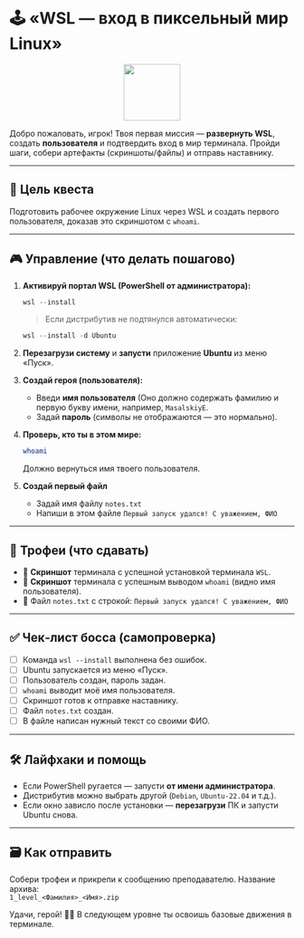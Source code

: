 # 🕹️  «WSL — вход в пиксельный мир Linux»

<div id="header" align="center">
  <img src="https://media4.giphy.com/media/v1.Y2lkPTc5MGI3NjExa3k0eml1NHRoYWM4ZGdwcjEwcDdic2o3MWZ5bDRnOXp3MzJvZGo1ciZlcD12MV9zdGlja2Vyc19zZWFyY2gmY3Q9cw/DWuBZQqoRwTWPFAPmY/giphy.webp" width="100"/>
</div>

Добро пожаловать, игрок! Твоя первая миссия — **развернуть WSL**, создать **пользователя** и подтвердить вход в мир терминала. Пройди шаги, собери артефакты (скриншоты/файлы) и отправь наставнику.

---

## 🎯 Цель квеста
Подготовить рабочее окружение Linux через WSL и создать первого пользователя, доказав это скриншотом с `whoami`.

---

## 🎮 Управление (что делать пошагово)
1. **Активируй портал WSL (PowerShell от администратора):**
   ```powershell
   wsl --install
   ```
   > Если дистрибутив не подтянулся автоматически:
   ```powershell
   wsl --install -d Ubuntu
   ```

2. **Перезагрузи систему** и **запусти** приложение **Ubuntu** из меню «Пуск».

3. **Создай героя (пользователя):**
   - Введи **имя пользователя** (Оно должно содержать фамилию и первую букву имени, например, `MasalskiyE`.
   - Задай **пароль** (символы не отображаются — это нормально).

4. **Проверь, кто ты в этом мире:**
   ```bash
   whoami
   ```
   Должно вернуться имя твоего пользователя.

5. **Создай первый файл**
   - Задай имя файлу `notes.txt`
   - Напиши в этом файле `Первый запуск удался! С уважением, ФИО`

---

## 🧩 Трофеи (что сдавать)
- 📸 **Скриншот** терминала с успешной установкой терминала `WSL`.
- 📸 **Скриншот** терминала с успешным выводом `whoami` (видно имя пользователя).
- 📝 Файл `notes.txt` c строкой: `Первый запуск удался! С уважением, ФИО`

---

## ✅ Чек‑лист босса (самопроверка)
- [ ] Команда `wsl --install` выполнена без ошибок.
- [ ] Ubuntu запускается из меню «Пуск».
- [ ] Пользователь создан, пароль задан.
- [ ] `whoami` выводит моё имя пользователя.
- [ ] Скриншот готов к отправке наставнику.
- [ ] Файл `notes.txt` создан.
- [ ] В файле написан нужный текст со своими ФИО.

---

## 🛠️ Лайфхаки и помощь
- Если PowerShell ругается — запусти **от имени администратора**.
- Дистрибутив можно выбрать другой (`Debian`, `Ubuntu-22.04` и т.д.).
- Если окно зависло после установки — **перезагрузи** ПК и запусти Ubuntu снова.

---

## 🗃️ Как отправить
Собери трофеи и прикрепи к сообщению преподавателю. Название архива:  
`1_level_<Фамилия>_<Имя>.zip`

Удачи, герой! 🔧🐧 В следующем уровне ты освоишь базовые движения в терминале.
